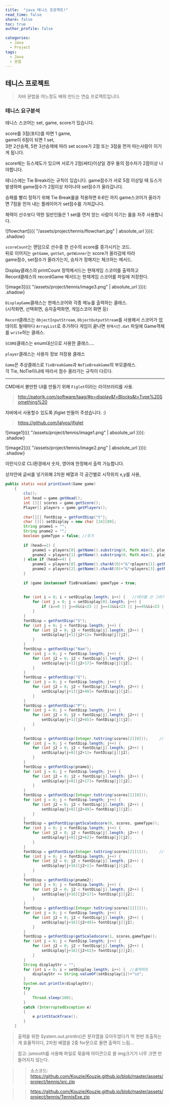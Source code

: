 ```yaml
---
title:  "java 테니스 프로젝트!"
read_time: false
share: false
toc: true
author_profile: false

categories:
  - Java
  - Project
tags:
  - Java
  - 문법
---
```


## 테니스 프로젝트

> 자바 문법을 어느정도 배워 만드는 연습 프로젝트입니다.  

### 테니스 요구분석

테니스 스코어는 set, game, score가 있습니다.  

score를 3점(포티)를 따면 1 game,  
game이 6점이 되면 1 set,  
3판 2선승제, 5판 3선승제에 따라 set score가 2점 또는 3점을 먼저 따는사람이 이기게 됩니다.  

score에는 듀스제도가 있으며 서로가 2점(써티)이상일 경우 둘의 점수차가 2점이상 나야합니다.  


테니스에는 Tie Break라는 규칙이 있습니다. game점수가 서로 5점 이상일 때 듀스가 발생하며 game점수가 2점이상 차이나야 set점수가 올라갑니다.  

승패를 빨리 정하기 위해 Tie Break룰을 적용하면 6:6인 까지 game스코어가 올라가면 7점을 먼저 내는 플레이어가 set점수를 가져갑니다.  

체력이 선수보다 약한 일반인들은 1 set를 먼저 얻는 사람이 이기는 룰을 자주 사용합니다.  

![flowchart]({{ "/assets/project/tennis/flowchart.jpg" | absolute_url }}){: .shadow}  

`scoreCount`는 랜덤으로 선수중 한 선수의 score를 증가시키는 코드.  
뒤로 이어지는 `getGame`, `getSet`, `getWinner`는 score가 올라감에 따라  
game점수, set점수가 올라가는지, 승자가 정해지는 체크하는 메서드.  

Display클래스의 printCount 정적메서드는 현재게임 스코어를 출력하고  
Record클래스의 recordGame 메서드는 현재게임 스코어를 파일에 저장한다.  



![image3]({{ "/assets/project/tennis/image3.png" | absolute_url }}){: .shadow}  

`DisplayGame`클래스는 현재스코어와 각종 메뉴를 출력하는 클래스.  
(시작화면, 선택화면, 승자출력화면, 게임스코어 화면 등)  

`Record`클래스는 `ObjectInputStream`, `ObjectOutputStream`를 사용해서 스코어가 업데이트 될때마다 `ArrayList`로 추가하다 게임이 끝나면 `현재시간.dat` 파일에 Game객체를 `write`하는 클래스.

`SCORE`클래스는 enum대신으로 사용한 클래스.... 

`player`클래스는 사용자 정보 저장용 클래스  

`Game`은 추상클래스로 `TieBreakGame`과 `NoTieBreakGame`의 부모클래스.  
각 Tie, NoTie이냐에 따라서 점수 올라가는 규칙이 다르다.  




---


CMD에서 볼만한 UI를 만들기 위해 `Figlet`이라는 라이브러리를 사용.
> http://patorjk.com/software/taag/#p=display&f=Blocks&t=Type%20Something%20

자바에서 사용할수 있도록 jfiglet 만들어 주셨습니다. :)
> https://github.com/lalyos/jfiglet 

![image1]({{ "/assets/project/tennis/image1.png" | absolute_url }}){: .shadow}  

![image2]({{ "/assets/project/tennis/image2.png" | absolute_url }}){: .shadow}  

이런식으로 CLI환경에서 숫자, 영어에 한정해서 출력 가능합니다.  


상자안에 글씨를 넣기위해 2차원 배열과 각 공간별로 시작위치 x,y를 사용,  


```java
public static void printCount(Game game)
	{
		cls();
		int head = game.getHead();
		int [][] scores = game.getScore();
		Player[] players = game.getPlayers();
		
		char[][] fontDisp = getFontDisp("t");
		char [][] setDisplay = new char [24][80];
		String pname1 = "";
		String pname2 = "";
		boolean gameType = false; //추가
		
		if (head==2) {
			pname1 = players[0].getName().substring(0, Math.min(3, players[0].getName().length()));
			pname2 = players[1].getName().substring(0, Math.min(3, players[0].getName().length()));
		} else if (head==4) {
			pname1 = players[0].getName().charAt(0)+"&"+players[1].getName().charAt(0);
			pname2 = players[2].getName().charAt(0)+"&"+players[3].getName().charAt(0);
		}
		
		if (game instanceof TieBreakGame) gameType = true;
		
		
		for (int i = 0; i < setDisplay.length; i++) {   //테이블 선 그리기
			for (int j = 0; j < setDisplay[0].length; j++) {
				if (i==0 || j==0&&i<23 || j==13&&i<23 || j==45&&i<23 || j==60&&i<23 || j==79&&i<23 || i==7 || i==15 || i==23) setDisplay[i][j]='*';
			}
		}
		fontDisp = getFontDisp("S");
		for (int j = 0; j < fontDisp.length; j++) {
			for (int j2 = 0; j2 < fontDisp[j].length; j2++) {
				setDisplay[j+1][j2+1]= fontDisp[j][j2];
			}	
		}
		fontDisp = getFontDisp("Nam");
		for (int j = 0; j < fontDisp.length; j++) {
			for (int j2 = 0; j2 < fontDisp[j].length; j2++) {
				setDisplay[j+1][j2+17]= fontDisp[j][j2];
			}		
		}
		fontDisp = getFontDisp("G");
		for (int j = 0; j < fontDisp.length; j++) {
			for (int j2 = 0; j2 < fontDisp[j].length; j2++) {
				setDisplay[j+1][j2+49]= fontDisp[j][j2];
			}		
		}
		fontDisp = getFontDisp("P");
		for (int j = 0; j < fontDisp.length; j++) {
			for (int j2 = 0; j2 < fontDisp[j].length; j2++) {
				setDisplay[j+1][j2+65]= fontDisp[j][j2];
			}		
		}
		
		fontDisp = getFontDisp(Integer.toString(scores[2][0]));     //입력시작
		for (int j = 0; j < fontDisp.length; j++) {
			for (int j2 = 0; j2 < fontDisp[j].length; j2++) {
				setDisplay[j+8][j2+1]= fontDisp[j][j2];
			}	
		}
		fontDisp = getFontDisp(pname1);     
		for (int j = 0; j < fontDisp.length; j++) {
			for (int j2 = 0; j2 < fontDisp[j].length; j2++) {
				setDisplay[j+8][j2+17]= fontDisp[j][j2];
			}	
		}
		fontDisp = getFontDisp(Integer.toString(scores[1][0]));     
		for (int j = 0; j < fontDisp.length; j++) {
			for (int j2 = 0; j2 < fontDisp[j].length; j2++) {
				setDisplay[j+8][j2+49]= fontDisp[j][j2];
			}	
		}
		fontDisp = getFontDisp(getScaledscore(0, scores, gameType));     
		for (int j = 0; j < fontDisp.length; j++) {
			for (int j2 = 0; j2 < fontDisp[j].length; j2++) {
				setDisplay[j+8][j2+62]= fontDisp[j][j2];
			}	
		}
		fontDisp = getFontDisp(Integer.toString(scores[2][1]));     //두번째줄 입력
		for (int j = 0; j < fontDisp.length; j++) {
			for (int j2 = 0; j2 < fontDisp[j].length; j2++) {
				setDisplay[j+16][j2+1]= fontDisp[j][j2];
			}	
		}
		fontDisp = getFontDisp(pname2);     
		for (int j = 0; j < fontDisp.length; j++) {
			for (int j2 = 0; j2 < fontDisp[j].length; j2++) {
				setDisplay[j+16][j2+17]= fontDisp[j][j2];
			}	
		}
		fontDisp = getFontDisp(Integer.toString(scores[1][1]));     
		for (int j = 0; j < fontDisp.length; j++) {
			for (int j2 = 0; j2 < fontDisp[j].length; j2++) {
				setDisplay[j+16][j2+49]= fontDisp[j][j2];
			}	
		}
		fontDisp = getFontDisp(getScaledscore(1, scores,gameType));     
		for (int j = 0; j < fontDisp.length; j++) {
			for (int j2 = 0; j2 < fontDisp[j].length; j2++) {
				setDisplay[j+16][j2+62]= fontDisp[j][j2];
			}	
		}
		String displayStr = "";
		for (int i = 0; i < setDisplay.length; i++) {  //출력파트
			displayStr += String.valueOf(setDisplay[i])+"\n";
		}
		System.out.println(displayStr);
		try 
		{			
			Thread.sleep(100);		
		} 
		catch (InterruptedException e)
		{ 		
			e.printStackTrace();
		}
	}
  ```

> 출력을 위한 System.out.println()은 문자열을 모아두었다가 딱 한번 호출하는게 효율적이다, 2차원 배열을 2중 for문으로 돌면 출력이 느림...


>참고: jsmooth를 사용해 파일로 묶을때 아이콘으로 쓸 img크기가 너무 크면 만들어지지 않는다.

>> 소스코드: https://github.com/Kouzie/Kouzie.github.io/blob/master/assets/project/tennis/src.zip  

>> https://github.com/Kouzie/Kouzie.github.io/blob/master/assets/project/tennis/TennisExe.zip
